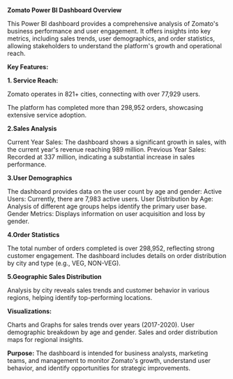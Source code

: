 ****Zomato Power BI Dashboard Overview****


This Power BI dashboard provides a comprehensive analysis of Zomato's business performance and user engagement. It offers insights into key metrics, including sales trends, user demographics, and order statistics, allowing stakeholders to understand the platform's growth and operational reach.


****Key Features:****

**1. Service Reach:**


Zomato operates in 821+ cities, connecting with over 77,929 users.


The platform has completed more than 298,952 orders, showcasing extensive service adoption.


**2.Sales Analysis**


Current Year Sales: The dashboard shows a significant growth in sales, with the current year's revenue reaching 989 million.
Previous Year Sales: Recorded at 337 million, indicating a substantial increase in sales performance.


**3.User Demographics**


The dashboard provides data on the user count by age and gender:
Active Users: Currently, there are 7,983 active users.
User Distribution by Age: Analysis of different age groups helps identify the primary user base.
Gender Metrics: Displays information on user acquisition and loss by gender.


**4.Order Statistics**


The total number of orders completed is over 298,952, reflecting strong customer engagement.
The dashboard includes details on order distribution by city and type (e.g., VEG, NON-VEG).


**5.Geographic Sales Distribution**


Analysis by city reveals sales trends and customer behavior in various regions, helping identify top-performing locations.


**Visualizations:**


Charts and Graphs for sales trends over years (2017-2020).
User demographic breakdown by age and gender.
Sales and order distribution maps for regional insights.


**Purpose:**
The dashboard is intended for business analysts, marketing teams, and management to monitor Zomato's growth, understand user behavior, and identify opportunities for strategic improvements.
